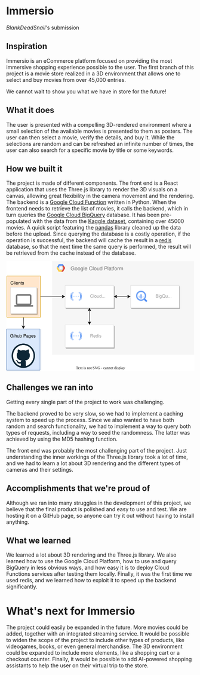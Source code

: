 # Immersio

_BlankDeadSnail_'s submission

## Inspiration

Immersio is an eCommerce platform focused on providing the most immersive shopping experience possible to the user.
The first branch of this project is a movie store realized in a 3D environment that allows one to select and buy movies from over 45,000 entries.

We cannot wait to show you what we have in store for the future!

## What it does

The user is presented with a compelling 3D-rendered environment where a small selection of the available movies is presented to them as posters.
The user can then select a movie, verify the details, and buy it.
While the selections are random and can be refreshed an infinite number of times, the user can also search for a specific movie by title or some keywords.

## How we built it

The project is made of different components.
The front end is a React application that uses the Three.js library to render the 3D visuals on a canvas, allowing great flexibility in the camera movement and the rendering.  
The backend is a [Google Cloud Function](https://cloud.google.com/functions?hl=en) written in Python.
When the frontend needs to retrieve the list of movies, it calls the backend, which in turn queries the [Google Cloud BigQuery](https://cloud.google.com/bigquery?hl=en) database.
It has been pre-populated with the data from the [Kaggle dataset](https://www.kaggle.com/rounakbanik/the-movies-dataset), containing over 45000 movies.
A quick script featuring the [pandas](https://pandas.pydata.org/) library cleaned up the data before the upload.
Since querying the database is a costly operation, if the operation is successful, the backend will cache the result in a [redis](https://redis.io/) database, so that the next time the same query is performed, the result will be retrieved from the cache instead of the database.

![Architecture](./.github/img/architecture.svg)

## Challenges we ran into

Getting every single part of the project to work was challenging.

The backend proved to be very slow, so we had to implement a caching system to speed up the process.
Since we also wanted to have both random and search functionality, we had to implement a way to query both types of requests, including a way to seed the randomness.
The latter was achieved by using the MD5 hashing function.

The front end was probably the most challenging part of the project.
Just understanding the inner workings of the Three.js library took a lot of time, and we had to learn a lot about 3D rendering and the different types of cameras and their settings.

## Accomplishments that we're proud of

Although we ran into many struggles in the development of this project, we believe that the final product is polished and easy to use and test.
We are hosting it on a GitHub page, so anyone can try it out without having to install anything.

## What we learned

We learned a lot about 3D rendering and the Three.js library.
We also learned how to use the Google Cloud Platform, how to use and query BigQuery in less obvious ways, and how easy it is to deploy Cloud Functions services after testing them locally.
Finally, it was the first time we used redis, and we learned how to exploit it to speed up the backend significantly.

# What's next for Immersio

The project could easily be expanded in the future.
More movies could be added, together with an integrated streaming service.
It would be possible to widen the scope of the project to include other types of products, like videogames, books, or even general merchandise.
The 3D environment could be expanded to include more elements, like a shopping cart or a checkout counter.
Finally, it would be possible to add AI-powered shopping assistants to help the user on their virtual trip to the store.
